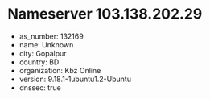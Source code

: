 # Nameserver 103.138.202.29

* as_number: 132169
* name: Unknown
* city: Gopalpur
* country: BD
* organization: Kbz Online
* version: 9.18.1-1ubuntu1.2-Ubuntu
* dnssec: true
